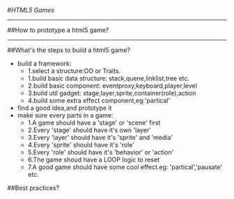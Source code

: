 #_HTML5 Games_  
* * *  
##How to prototype a html5 game?    

* * *
##What's the steps to build a html5 game?   
* build a framework:  
  * 1.select a structure:OO or Traits.  
  * 1.build basic data structure: stack,quene,linklist,tree etc.  
  * 2.build basic component: eventproxy,keyboard,player,level  
  * 3.build util gadget: stage,layer,sprite,container(role),action   
  * 4.build some extra effect component,eg:'partical'   
* find a good idea,and prototype it    
* make sure every parts in a game:  
  * 1.A game should have a 'stage' or 'scene' first  
  * 2.Every 'stage' should have it's own  'layer'   
  * 3.Every 'layer' should have it's 'sprite' and 'media'     
  * 4.Every 'sprite' should have it's 'role'  
  * 5.Every 'role' should have it's 'behavior' or 'action'  
  * 6.The game shoud have a LOOP logic to reset   
  * 7.A good game should have some cool effect.eg: 'partical','pausate' etc.  

    
##Best practices?  



